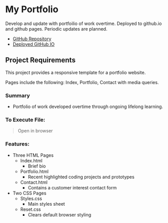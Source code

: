 # My Portfolio

Develop and update with portfoilio of work overtime. Deployed to github.io and github pages. Periodic updates are planned. 

* [GitHub Repository](https://github.com/Shawn-Morgan)
* [Deployed GitHub IO](https://shawn-morgan.github.io/github.io/)

## Project Requirements 

This project provides a responsive template for a portfolio website. 

Pages include the following: Index, Portfolio, Contact with media queries.

### Summary
* Portfolio of work developed overtime through ongoing lifelong learning. 

### To Execute File:
> Open in browser

### Features: 
* Three HTML Pages
    * Index.html
        * Brief bio
    * Portfolio.html 
        * Recent highlighted coding projects and prototypes
    * Contact.html
        * Contains a customer interest contact form
* Two CSS Pages
    * Styles.css
        * Main styles sheet
    * Reset.css 
        * Clears default browser styling